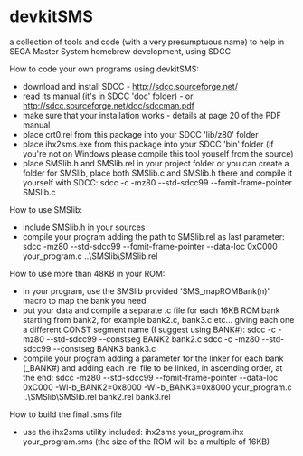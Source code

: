 devkitSMS
=========

a collection of tools and code (with a very presumptuous name) to help in SEGA Master System homebrew development, using SDCC

How to code your own programs using devkitSMS:

* download and install SDCC - http://sdcc.sourceforge.net/
* read its manual (it's in SDCC 'doc' folder) - or http://sdcc.sourceforge.net/doc/sdccman.pdf
* make sure that your installation works - details at page 20 of the PDF manual
* place crt0.rel from this package into your SDCC 'lib/z80' folder
* place ihx2sms.exe from this package into your SDCC 'bin' folder
  (if you're not on Windows please compile this tool youself from the source)
* place SMSlib.h and SMSlib.rel in your project folder
  or you can create a folder for SMSlib, place both SMSlib.c and SMSlib.h there and compile it yourself with SDCC:
  sdcc -c -mz80 --std-sdcc99 --fomit-frame-pointer SMSlib.c

How to use SMSlib:

* include SMSlib.h in your sources
* compile your program adding the path to SMSlib.rel as last parameter:
  sdcc -mz80 --std-sdcc99 --fomit-frame-pointer --data-loc 0xC000 your_program.c ..\SMSlib\SMSlib.rel

How to use more than 48KB in your ROM:

* in your program, use the SMSlib provided 'SMS_mapROMBank(n)' macro to map the bank you need
* put your data and compile a separate .c file for each 16KB ROM bank starting from bank2, for example bank2.c, bank3.c etc...
  giving each one a different CONST segment name (I suggest using BANK#):
  sdcc -c -mz80 --std-sdcc99 --constseg BANK2 bank2.c
  sdcc -c -mz80 --std-sdcc99 --constseg BANK3 bank3.c
* compile your program adding a parameter for the linker for each bank (_BANK#) and adding each .rel file to be linked, in ascending order, at the end:
  sdcc -mz80 --std-sdcc99 --fomit-frame-pointer --data-loc 0xC000 -Wl-b_BANK2=0x8000 -Wl-b_BANK3=0x8000 your_program.c ..\SMSlib\SMSlib.rel bank2.rel bank3.rel

How to build the final .sms file

* use the ihx2sms utility included:
  ihx2sms your_program.ihx your_program.sms
  (the size of the ROM will be a multiple of 16KB)

